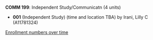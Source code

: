 **COMM 199**: Independent Study/Communicatn (4 units)

- **001** (Independent Study) (time and location TBA) by Irani, Lilly C (A11781324)

[Enrollment numbers over time](./COMM199.tsv)
